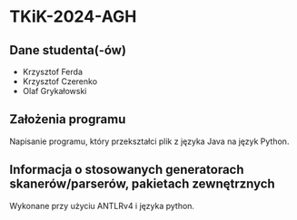 # TKiK-2024-AGH

## Dane studenta(-ów)
- Krzysztof Ferda
- Krzysztof Czerenko
- Olaf Grykałowski

## Założenia programu
Napisanie programu, który przekształci plik z języka Java na język Python.

## Informacja o stosowanych generatorach skanerów/parserów, pakietach zewnętrznych
Wykonane przy użyciu ANTLRv4 i języka python.
